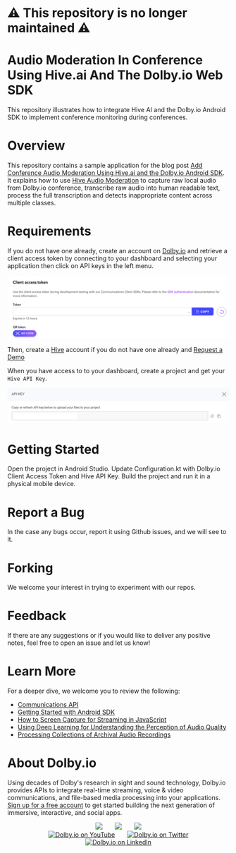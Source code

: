# :warning: This repository is no longer maintained :warning:

# Audio Moderation In Conference Using Hive.ai And The Dolby.io Web SDK
This repository illustrates how to integrate Hive AI and the Dolby.io Android SDK to implement conference monitoring during conferences.

# Overview
This repository contains a sample application for the blog post [Add Conference Audio Moderation Using Hive.ai and the Dolby.io Android SDK](https://dolby.io/blog/add-conference-audio-moderation-using-hive-ai-and-the-dolby-io-android-sdk/). It explains how to use [Hive Audio Moderation](https://hivemoderation.com/audio-moderation) to capture raw local audio from Dolby.io conference, transcribe raw audio into human readable text, process the full transcription and detects inappropriate content across multiple classes.

# Requirements
If you do not have one already, create an account on [Dolby.io](https://dolby.io/) and retrieve a client access token by connecting to your dashboard and selecting your application then click on API keys in the left menu.

![Client Access Token](images/dolby-io-access-token.png)

Then, create a [Hive](https://thehive.ai) account if you do not have one already and [Request a Demo](https://hivemoderation.com/contact-us?source=hivemoderation-header)

When you have access to to your dashboard, create a project and get your `Hive API Key`.

![Hive API Key](images/hive-api-key.png)

# Getting Started

Open the project in Android Studio.
Update Configuration.kt with Dolby.io Client Access Token and Hive API Key.
Build the project and run it in a physical mobile device.

# Report a Bug 
In the case any bugs occur, report it using Github issues, and we will see to it. 

# Forking
We welcome your interest in trying to experiment with our repos.

# Feedback 
If there are any suggestions or if you would like to deliver any positive notes, feel free to open an issue and let us know!

# Learn More
For a deeper dive, we welcome you to review the following:
 - [Communications API](https://docs.dolby.io/communications-apis/docs)
 - [Getting Started with Android SDK](https://docs.dolby.io/communications-apis/docs/getting-started-with-android)
 - [How to Screen Capture for Streaming in JavaScript](https://dolby.io/blog/how-to-screen-capture-for-streaming-in-javascript/)
 - [Using Deep Learning for Understanding the Perception of Audio Quality](https://dolby.io/blog/using-deep-learning-for-understanding-the-perception-of-audio-quality/)
 - [Processing Collections of Archival Audio Recordings](https://dolby.io/blog/analyzing-and-enhancing-archival-recording-collections/)

# About Dolby.io
Using decades of Dolby's research in sight and sound technology, Dolby.io provides APIs to integrate real-time streaming, voice & video communications, and file-based media processing into your applications. [Sign up for a free account](https://dashboard.dolby.io/signup/) to get started building the next generation of immersive, interactive, and social apps.

<div align="center">
  <a href="https://dolby.io/" target="_blank"><img src="https://img.shields.io/badge/Dolby.io-0A0A0A?style=for-the-badge&logo=dolby&logoColor=white"/></a>
&nbsp; &nbsp; &nbsp;
  <a href="https://docs.dolby.io/" target="_blank"><img src="https://img.shields.io/badge/Dolby.io-Docs-0A0A0A?style=for-the-badge&logoColor=white"/></a>
&nbsp; &nbsp; &nbsp;
  <a href="https://dolby.io/blog/category/developer/" target="_blank"><img src="https://img.shields.io/badge/Dolby.io-Blog-0A0A0A?style=for-the-badge&logoColor=white"/></a>
</div>

<div align="center">
&nbsp; &nbsp; &nbsp;
  <a href="https://youtube.com/@dolbyio" target="_blank"><img src="https://img.shields.io/badge/YouTube-red?style=flat-square&logo=youtube&logoColor=white" alt="Dolby.io on YouTube"/></a>
&nbsp; &nbsp; &nbsp; 
  <a href="https://twitter.com/dolbyio" target="_blank"><img src="https://img.shields.io/badge/Twitter-blue?style=flat-square&logo=twitter&logoColor=white" alt="Dolby.io on Twitter"/></a>
&nbsp; &nbsp; &nbsp;
  <a href="https://www.linkedin.com/company/dolbyio/" target="_blank"><img src="https://img.shields.io/badge/LinkedIn-0077B5?style=flat-square&logo=linkedin&logoColor=white" alt="Dolby.io on LinkedIn"/></a>
</div>
